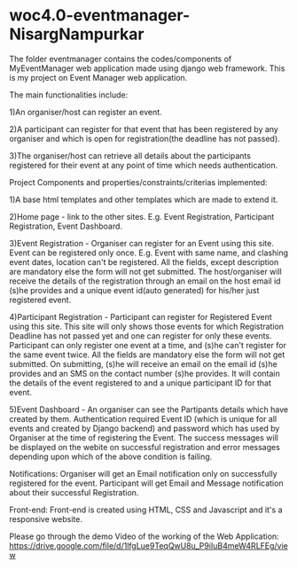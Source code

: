 # woc4.0-eventmanager-NisargNampurkar

The folder eventmanager contains the codes/components of MyEventManager web application made using django web framework.
This is my project on Event Manager web application.

The main functionalities include:

1)An organiser/host can register an event.

2)A participant can register for that event that has been registered by any organiser and which is open for registration(the deadline has not passed).

3)The organiser/host can retrieve all details about the participants registered for their event at any point of time which needs authentication.

Project Components and properties/constraints/criterias implemented:

1)A base html templates and other templates which are made to extend it.

2)Home page - link to the other sites. E.g. Event Registration, Participant Registration, Event Dashboard.

3)Event Registration - Organiser can register for an Event using this site. Event can be registered only once. E.g. Event with same name, and clashing event dates, location can't be registered. All the fields, except description are mandatory else the form will not get submitted. The host/organiser will receive the details of the registration through an email on the host email id (s)he provides and a unique event id(auto generated) for his/her just registered event.

4)Participant Registration - Participant can register for Registered Event using this site. This site will only shows those events for which Registration Deadline has not passed yet and one can register for only these events. Participant can only register one event at a time, and (s)he can't register for the same event twice. All the fields are mandatory else the form will not get submitted. On submitting, (s)he will receive an email on the email id (s)he provides and an SMS on the contact number (s)he provides. It will contain the details of the event registered to and a unique participant ID for that event.

5)Event Dashboard - An organiser can see the Partipants details which have created by them. Authentication required Event ID (which is unique for all events and created by Django backend) and password which has used by Organiser at the time of registering the Event.
The success messages will be displayed on the webite on successful registration and error messages depending upon which of the above condition is failing. 

Notifications:
Organiser will get an Email notification only on successfully registered for the event.
Participant will get Email and Message notification about their successful Registration.

Front-end:
Front-end is created using HTML, CSS and Javascript and it's a responsive website.

Please go through the demo Video of the working of the Web Application: https://drive.google.com/file/d/1lfgLue9TeqQwU8u_P9iIuB4meW4RLFEg/view
